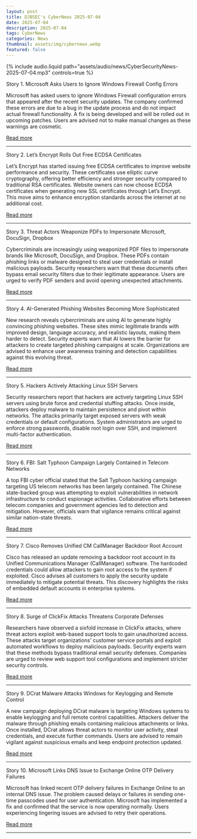 ```yaml
---
layout: post
title: DJBSEC's CyberNews 2025-07-04
date: 2025-07-04
description: 2025-07-04
tags: CyberNews
categories: News
thumbnail: assets/img/cybernews.webp
featured: false
---
```


<div class="row mt-3">
    <div class="col-sm mt-3 mt-md-0">
        {% include audio.liquid path="assets/audio/news/CyberSecurityNews-2025-07-04.mp3" controls=true %}
    </div>
</div>

Story 1. Microsoft Asks Users to Ignore Windows Firewall Config Errors

Microsoft has asked users to ignore Windows Firewall configuration errors that appeared after the recent security updates. The company confirmed these errors are due to a bug in the update process and do not impact actual firewall functionality. A fix is being developed and will be rolled out in upcoming patches. Users are advised not to make manual changes as these warnings are cosmetic.

[Read more](https://www.bleepingcomputer.com/news/microsoft/microsoft-asks-users-to-ignore-windows-firewall-config-errors/)

---

Story 2. Let’s Encrypt Rolls Out Free ECDSA Certificates

Let’s Encrypt has started issuing free ECDSA certificates to improve website performance and security. These certificates use elliptic curve cryptography, offering better efficiency and stronger security compared to traditional RSA certificates. Website owners can now choose ECDSA certificates when generating new SSL certificates through Let’s Encrypt. This move aims to enhance encryption standards across the internet at no additional cost.

[Read more](https://www.theregister.com/2025/07/03/lets_encrypt_rolls_out_free/)

---

Story 3. Threat Actors Weaponize PDFs to Impersonate Microsoft, DocuSign, Dropbox

Cybercriminals are increasingly using weaponized PDF files to impersonate brands like Microsoft, DocuSign, and Dropbox. These PDFs contain phishing links or malware designed to steal user credentials or install malicious payloads. Security researchers warn that these documents often bypass email security filters due to their legitimate appearance. Users are urged to verify PDF senders and avoid opening unexpected attachments.

[Read more](https://cybersecuritynews.com/threat-actors-weaponize-pdfs-to-impersonate-microsoft-docusign-dropbox/)

---

Story 4. AI-Generated Phishing Websites Becoming More Sophisticated

New research reveals cybercriminals are using AI to generate highly convincing phishing websites. These sites mimic legitimate brands with improved design, language accuracy, and realistic layouts, making them harder to detect. Security experts warn that AI lowers the barrier for attackers to create targeted phishing campaigns at scale. Organizations are advised to enhance user awareness training and detection capabilities against this evolving threat.

[Read more](https://go.theregister.com/feed/www.theregister.com/2025/07/03/ai_phishing_websites/)

---

Story 5. Hackers Actively Attacking Linux SSH Servers

Security researchers report that hackers are actively targeting Linux SSH servers using brute force and credential stuffing attacks. Once inside, attackers deploy malware to maintain persistence and pivot within networks. The attacks primarily target exposed servers with weak credentials or default configurations. System administrators are urged to enforce strong passwords, disable root login over SSH, and implement multi-factor authentication.

[Read more](https://cybersecuritynews.com/hackers-actively-attacking-linux-ssh-servers/)

---

Story 6. FBI: Salt Typhoon Campaign Largely Contained in Telecom Networks

A top FBI cyber official stated that the Salt Typhoon hacking campaign targeting US telecom networks has been largely contained. The Chinese state-backed group was attempting to exploit vulnerabilities in network infrastructure to conduct espionage activities. Collaborative efforts between telecom companies and government agencies led to detection and mitigation. However, officials warn that vigilance remains critical against similar nation-state threats.

[Read more](https://cyberscoop.com/top-fbi-cyber-official-salt-typhoon-largely-contained-in-telecom-networks/)

---

Story 7. Cisco Removes Unified CM CallManager Backdoor Root Account

Cisco has released an update removing a backdoor root account in its Unified Communications Manager (CallManager) software. The hardcoded credentials could allow attackers to gain root access to the system if exploited. Cisco advises all customers to apply the security update immediately to mitigate potential threats. This discovery highlights the risks of embedded default accounts in enterprise systems.

[Read more](https://www.bleepingcomputer.com/news/security/cisco-removes-unified-cm-callManager-backdoor-root-account/)

---

Story 8. Surge of ClickFix Attacks Threatens Corporate Defenses

Researchers have observed a sixfold increase in ClickFix attacks, where threat actors exploit web-based support tools to gain unauthorized access. These attacks target organizations’ customer service portals and exploit automated workflows to deploy malicious payloads. Security experts warn that these methods bypass traditional email security defenses. Companies are urged to review web support tool configurations and implement stricter security controls.

[Read more](https://www.csoonline.com/article/4016208/sixfold-surge-of-clickfix-attacks-threatens-corporate-defenses.html)

---

Story 9. DCrat Malware Attacks Windows for Keylogging and Remote Control

A new campaign deploying DCrat malware is targeting Windows systems to enable keylogging and full remote control capabilities. Attackers deliver the malware through phishing emails containing malicious attachments or links. Once installed, DCrat allows threat actors to monitor user activity, steal credentials, and execute further commands. Users are advised to remain vigilant against suspicious emails and keep endpoint protection updated.

[Read more](https://cybersecuritynews.com/dcrat-attack-windows-to-remotely-control-keylogging/)

---

Story 10. Microsoft Links DNS Issue to Exchange Online OTP Delivery Failures

Microsoft has linked recent OTP delivery failures in Exchange Online to an internal DNS issue. The problem caused delays or failures in sending one-time passcodes used for user authentication. Microsoft has implemented a fix and confirmed that the service is now operating normally. Users experiencing lingering issues are advised to retry their operations.

[Read more](https://www.bleepingcomputer.com/news/microsoft/microsoft-links-dns-issue-to-exchange-online-otp-delivery-failures/)

---
